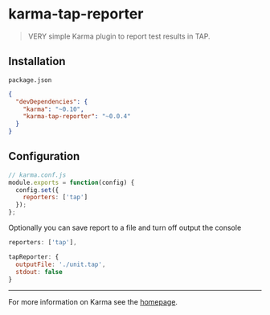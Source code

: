 # karma-tap-reporter

> VERY simple Karma plugin to report test results in TAP.

## Installation

`package.json`
```json
{
  "devDependencies": {
    "karma": "~0.10",
    "karma-tap-reporter": "~0.0.4"
  }
}
```

## Configuration
```js
// karma.conf.js
module.exports = function(config) {
  config.set({
    reporters: ['tap']
  });
};
```

Optionally you can save report to a file and turn off output the console
```js
reporters: ['tap'],

tapReporter: {
  outputFile: './unit.tap',
  stdout: false 
}
```
----

For more information on Karma see the [homepage].

[homepage]: http://karma-runner.github.com
